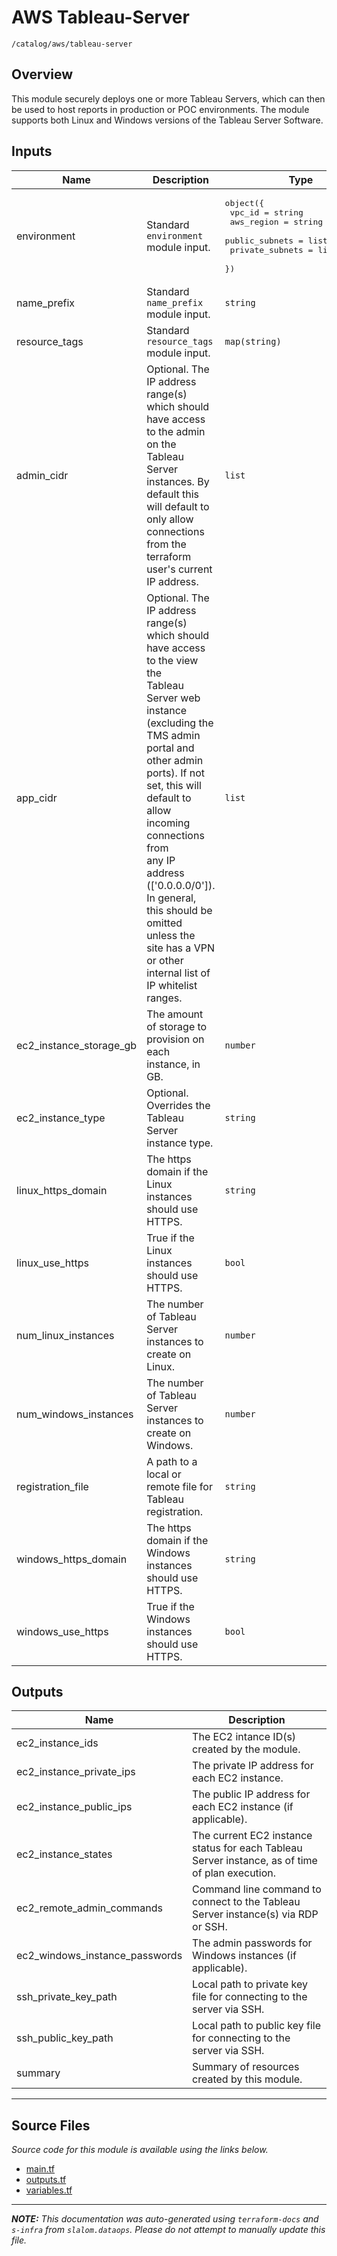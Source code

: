 
# AWS Tableau-Server

`/catalog/aws/tableau-server`

## Overview


This module securely deploys one or more Tableau Servers, which can then be used to host reports in production or POC environments.
The module supports both Linux and Windows versions of the Tableau Server Software.

## Inputs

| Name | Description | Type | Default | Required |
|------|-------------|------|---------|:-----:|
| environment | Standard `environment` module input. | <pre>object({<br>    vpc_id          = string<br>    aws_region      = string<br>    public_subnets  = list(string)<br>    private_subnets = list(string)<br>  })</pre> | n/a | yes |
| name\_prefix | Standard `name_prefix` module input. | `string` | n/a | yes |
| resource\_tags | Standard `resource_tags` module input. | `map(string)` | n/a | yes |
| admin\_cidr | Optional. The IP address range(s) which should have access to the admin<br>on the Tableau Server instances. By default this will default to only allow<br>connections from the terraform user's current IP address. | `list` | `[]` | no |
| app\_cidr | Optional. The IP address range(s) which should have access to the view the<br>Tableau Server web instance (excluding the TMS admin portal and other admin<br>ports). If not set, this will default to allow incoming connections from<br>any IP address (['0.0.0.0/0']). In general, this should be omitted unless the<br>site has a VPN or other internal list of IP whitelist ranges. | `list` | <pre>[<br>  "0.0.0.0/0"<br>]</pre> | no |
| ec2\_instance\_storage\_gb | The amount of storage to provision on each instance, in GB. | `number` | `100` | no |
| ec2\_instance\_type | Optional. Overrides the Tableau Server instance type. | `string` | `"m4.4xlarge"` | no |
| linux\_https\_domain | The https domain if the Linux instances should use HTTPS. | `string` | `""` | no |
| linux\_use\_https | True if the Linux instances should use HTTPS. | `bool` | `false` | no |
| num\_linux\_instances | The number of Tableau Server instances to create on Linux. | `number` | `1` | no |
| num\_windows\_instances | The number of Tableau Server instances to create on Windows. | `number` | `0` | no |
| registration\_file | A path to a local or remote file for Tableau registration. | `string` | `"../../.secrets/registration.json"` | no |
| windows\_https\_domain | The https domain if the Windows instances should use HTTPS. | `string` | `""` | no |
| windows\_use\_https | True if the Windows instances should use HTTPS. | `bool` | `false` | no |

## Outputs

| Name | Description |
|------|-------------|
| ec2\_instance\_ids | The EC2 intance ID(s) created by the module. |
| ec2\_instance\_private\_ips | The private IP address for each EC2 instance. |
| ec2\_instance\_public\_ips | The public IP address for each EC2 instance (if applicable). |
| ec2\_instance\_states | The current EC2 instance status for each Tableau Server instance, as of time of plan execution. |
| ec2\_remote\_admin\_commands | Command line command to connect to the Tableau Server instance(s) via RDP or SSH. |
| ec2\_windows\_instance\_passwords | The admin passwords for Windows instances (if applicable). |
| ssh\_private\_key\_path | Local path to private key file for connecting to the server via SSH. |
| ssh\_public\_key\_path | Local path to public key file for connecting to the server via SSH. |
| summary | Summary of resources created by this module. |

---------------------

## Source Files

_Source code for this module is available using the links below._

* [main.tf](main.tf)
* [outputs.tf](outputs.tf)
* [variables.tf](variables.tf)

---------------------

_**NOTE:** This documentation was auto-generated using
`terraform-docs` and `s-infra` from `slalom.dataops`.
Please do not attempt to manually update this file._
